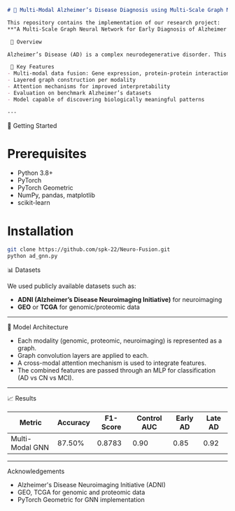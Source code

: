 
```markdown
# 🧠 Multi-Modal Alzheimer’s Disease Diagnosis using Multi-Scale Graph Neural Networks

This repository contains the implementation of our research project:  
**"A Multi-Scale Graph Neural Network for Early Diagnosis of Alzheimer’s Disease using Genomic, Proteomic, and Neuroimaging Data."**

 📌 Overview

Alzheimer’s Disease (AD) is a complex neurodegenerative disorder. This project proposes a novel **multi-scale Graph Neural Network (GNN)** framework that integrates **genomic**, **proteomic**, and **neuroimaging** data to improve early detection and interpretation of AD.

 🧬 Key Features
- Multi-modal data fusion: Gene expression, protein-protein interaction, and brain connectivity
- Layered graph construction per modality
- Attention mechanisms for improved interpretability
- Evaluation on benchmark Alzheimer’s datasets
- Model capable of discovering biologically meaningful patterns

---
```

 🚀 Getting Started

# Prerequisites

- Python 3.8+
- PyTorch
- PyTorch Geometric
- NumPy, pandas, matplotlib
- scikit-learn

# Installation

```bash
git clone https://github.com/spk-22/Neuro-Fusion.git
python ad_gnn.py
```



 📊 Datasets

We used publicly available datasets such as:

* **ADNI (Alzheimer’s Disease Neuroimaging Initiative)** for neuroimaging
* **GEO** or **TCGA** for genomic/proteomic data
---

 🧠 Model Architecture

* Each modality (genomic, proteomic, neuroimaging) is represented as a graph.
* Graph convolution layers are applied to each.
* A cross-modal attention mechanism is used to integrate features.
* The combined features are passed through an MLP for classification (AD vs CN vs MCI).

---

 📈 Results

| Metric          | Accuracy | F1-Score | Control AUC  |  Early AD | Late AD |
| --------------- | -------- | -------- | -------------|-----------|---------|
| Multi-Modal GNN |  87.50%  | 0.8783   |     0.90     |    0.85   |   0.92  |

---

  Acknowledgements

* Alzheimer's Disease Neuroimaging Initiative (ADNI)
* GEO, TCGA for genomic and proteomic data
* PyTorch Geometric for GNN implementation
